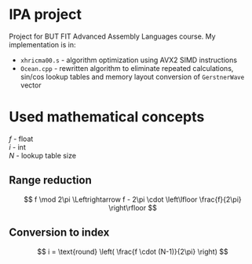 # IPA project
Project for BUT FIT Advanced Assembly Languages course.
My implementation is in:
- `xhricma00.s` - algorithm optimization using AVX2 SIMD instructions
- `Ocean.cpp` - rewritten algorithm to eliminate repeated calculations, sin/cos lookup tables and memory layout conversion of `GerstnerWave` vector

# Used mathematical concepts
$f$ - float  
$i$ - int  
$N$ - lookup table size

## Range reduction
$$
f \mod 2\pi \Leftrightarrow f - 2\pi \cdot \left\lfloor \frac{f}{2\pi} \right\rfloor
$$

## Conversion to index
$$
i = \text{round} \left( \frac{f \cdot (N-1)}{2\pi} \right)
$$


